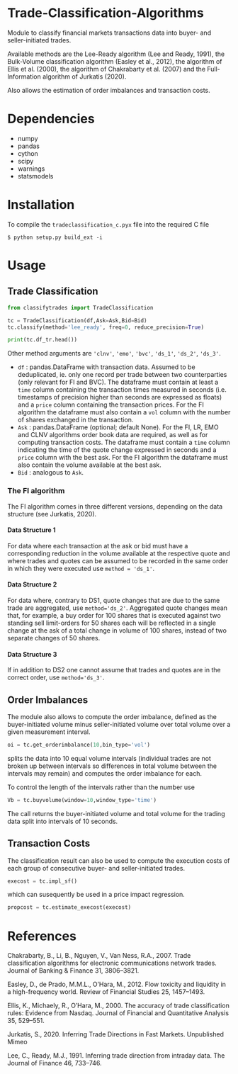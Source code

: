 # Trade-Classification-Algorithms

Module to classify financial markets transactions data into 
buyer- and seller-initiated trades. 

Available methods are the Lee-Ready algorithm (Lee and Ready, 1991),
the Bulk-Volume classification algorithm (Easley et al., 2012), the 
algorithm of Ellis et al. (2000), the algorithm of Chakrabarty et al. 
(2007) and the Full-Information algorithm of Jurkatis (2020). 

Also allows the estimation of order imbalances and transaction costs.

# Dependencies
- numpy
- pandas
- cython
- scipy
- warnings
- statsmodels

# Installation
To compile the `tradeclassification_c.pyx` file into the required C file
```
$ python setup.py build_ext -i
```

# Usage
## Trade Classification
```python
from classifytrades import TradeClassification 

tc = TradeClassification(df,Ask=Ask,Bid=Bid)
tc.classify(method='lee_ready', freq=0, reduce_precision=True)

print(tc.df_tr.head())
```
Other method arguments are `'clnv'`, `'emo'`, `'bvc'`, `'ds_1'`, `'ds_2'`, `'ds_3'`.

- `df` : pandas.DataFrame with transaction data. 
Assumed to be deduplicated, ie. only one record per trade between two counterparties (only relevant for FI and BVC).
The dataframe must contain at least a `time` column containing the transaction times measured in seconds (i.e. timestamps of precision higher than seconds are expressed as floats) and a `price` column containing the transaction prices. For the FI algorithm the dataframe must also contain a `vol` column with the number of shares exchanged in the transaction.
- `Ask` : pandas.DataFrame (optional; default None).
For the FI, LR, EMO and CLNV algorithms order book data are required, as well as for computing transaction costs. The dataframe must contain a `time` column indicating the time of the  quote change expressed in seconds and a `price` column with the best ask. For the FI algorithm the dataframe must also contain the volume available at the best ask.
- `Bid` : analogous to `Ask`. 


### The FI algorithm
The FI algorithm comes in three different versions, depending on the data structure (see Jurkatis, 2020).

#### Data Structure 1
For data where each transaction at the ask or bid must have a corresponding reduction in the volume available at the respective quote and where trades and quotes can be assumed to be recorded in the same order in which they were executed use `method = 'ds_1'`.  

#### Data Structure 2
For data where, contrary to DS1, quote changes that are due to the same trade are aggregated, use `method='ds_2'`. Aggregated quote changes mean that, for example, a buy order for 100 shares that is executed against two
standing sell limit-orders for 50 shares each will be reflected in a single change at the ask of a total change in volume of 100 shares, instead of two separate changes of 50 shares.

#### Data Structure 3
If in addition to DS2 one cannot assume that trades and quotes are in the correct order, use `method='ds_3'`.

## Order Imbalances
The module also allows to compute the order imbalance, defined as the buyer-initiated volume minus seller-initiated volume over total volume over a given measurement interval. 

```python
oi = tc.get_orderimbalance(10,bin_type='vol')
```
splits the data into 10 equal volume intervals (individual trades are not broken up between intervals so differences in total volume between the intervals may remain) and computes the order imbalance for each.

To control the length of the intervals rather than the number use
```python
Vb = tc.buyvolume(window=10,window_type='time')
```
The call returns the buyer-initiated volume and total volume for the trading data split into intervals of 10 seconds.

## Transaction Costs
The classification result can also be used to compute the execution costs of each group of consecutive buyer- and seller-initiated trades. 

```python
execost = tc.impl_sf()
```
which can susequently be used in a price impact regression. 

```python
propcost = tc.estimate_execost(execost)
```

# References

Chakrabarty, B., Li, B., Nguyen, V., Van Ness, R.A., 2007. Trade classification
algorithms for electronic communications network trades. Journal of Banking &
Finance 31, 3806–3821.

Easley, D., de Prado, M.M.L., O’Hara, M., 2012. Flow toxicity and liquidity in a
high-frequency world. Review of Financial Studies 25, 1457–1493.

Ellis, K., Michaely, R., O’Hara, M., 2000. The accuracy of trade classification rules:
Evidence from Nasdaq. Journal of Financial and Quantitative Analysis 35, 529–551.

Jurkatis, S., 2020. Inferring Trade Directions in Fast Markets. Unpublished Mimeo

Lee, C., Ready, M.J., 1991. Inferring trade direction from intraday data. The Journal
of Finance 46, 733–746.